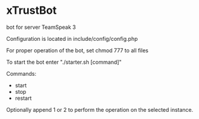 # xTrustBot
bot for server TeamSpeak 3

Configuration is located in include/config/config.php

For proper operation of the bot, set chmod 777 to all files 

To start the bot enter "./starter.sh [command]"

Commands: 
- start 
- stop
- restart

Optionally append 1 or 2 to perform the operation on the selected instance.

